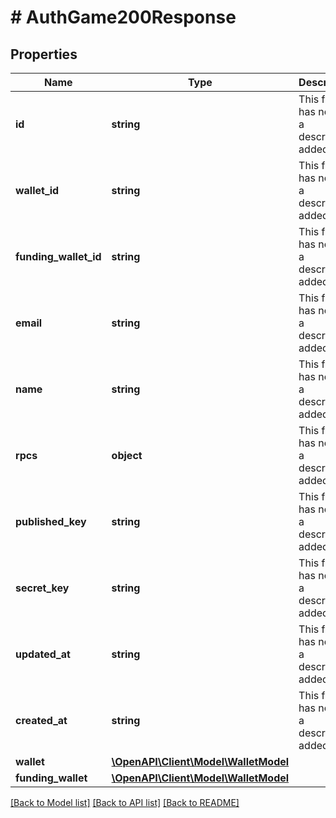 # # AuthGame200Response

## Properties

Name | Type | Description | Notes
------------ | ------------- | ------------- | -------------
**id** | **string** | This field has not had a description added. | [optional]
**wallet_id** | **string** | This field has not had a description added. | [optional]
**funding_wallet_id** | **string** | This field has not had a description added. | [optional]
**email** | **string** | This field has not had a description added. | [optional]
**name** | **string** | This field has not had a description added. | [optional]
**rpcs** | **object** | This field has not had a description added. | [optional]
**published_key** | **string** | This field has not had a description added. | [optional]
**secret_key** | **string** | This field has not had a description added. | [optional]
**updated_at** | **string** | This field has not had a description added. | [optional]
**created_at** | **string** | This field has not had a description added. | [optional]
**wallet** | [**\OpenAPI\Client\Model\WalletModel**](WalletModel.md) |  | [optional]
**funding_wallet** | [**\OpenAPI\Client\Model\WalletModel**](WalletModel.md) |  | [optional]

[[Back to Model list]](../../README.md#models) [[Back to API list]](../../README.md#endpoints) [[Back to README]](../../README.md)
